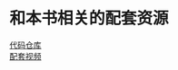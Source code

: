 # 和本书相关的配套资源  

[代码仓库](https://github.com/zedshaw/learn-c-the-hard-way-lectures)  
[配套视频](https://www.safaribooksonline.com/library/view/learn-c-the/9780134434452/)  